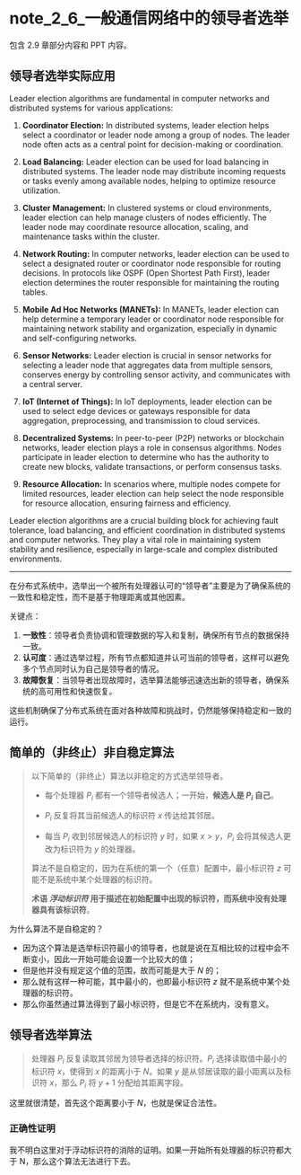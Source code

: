 # note_2_6_一般通信网络中的领导者选举

包含 2.9 章部分内容和 PPT 内容。

## 领导者选举实际应用

Leader election algorithms are fundamental in computer networks and distributed systems for various applications:

1. **Coordinator Election:** In distributed systems, leader election helps select a coordinator or leader node among a group of nodes. The leader node often acts as a central point for decision-making or coordination.

2. **Load Balancing:** Leader election can be used for load balancing in distributed systems. The leader node may distribute incoming requests or tasks evenly among available nodes, helping to optimize resource utilization.

3. **Cluster Management:** In clustered systems or cloud environments, leader election can help manage clusters of nodes efficiently. The leader node may coordinate resource allocation, scaling, and maintenance tasks within the cluster.

4. **Network Routing:** In computer networks, leader election can be used to select a designated router or coordinator node responsible for routing decisions. In protocols like OSPF (Open Shortest Path First), leader election determines the router responsible for maintaining the routing tables.

5. **Mobile Ad Hoc Networks (MANETs):** In MANETs, leader election can help determine a temporary leader or coordinator node responsible for maintaining network stability and organization, especially in dynamic and self-configuring networks.

6. **Sensor Networks:** Leader election is crucial in sensor networks for selecting a leader node that aggregates data from multiple sensors, conserves energy by controlling sensor activity, and communicates with a central server.

7. **IoT (Internet of Things):** In IoT deployments, leader election can be used to select edge devices or gateways responsible for data aggregation, preprocessing, and transmission to cloud services.

8. **Decentralized Systems:** In peer-to-peer (P2P) networks or blockchain networks, leader election plays a role in consensus algorithms. Nodes participate in leader election to determine who has the authority to create new blocks, validate transactions, or perform consensus tasks.

9. **Resource Allocation:** In scenarios where, multiple nodes compete for limited resources, leader election can help select the node responsible for resource allocation, ensuring fairness and efficiency.

Leader election algorithms are a crucial building block for achieving fault tolerance, load balancing, and efficient coordination in distributed systems and computer networks. They play a vital role in maintaining system stability and resilience, especially in large-scale and complex distributed environments.

---

在分布式系统中，选举出一个被所有处理器认可的“领导者”主要是为了确保系统的一致性和稳定性，而不是基于物理距离或其他因素。

关键点：

1. **一致性**：领导者负责协调和管理数据的写入和复制，确保所有节点的数据保持一致。
2. **认可度**：通过选举过程，所有节点都知道并认可当前的领导者，这样可以避免多个节点同时认为自己是领导者的情况。
3. **故障恢复**：当领导者出现故障时，选举算法能够迅速选出新的领导者，确保系统的高可用性和快速恢复。

这些机制确保了分布式系统在面对各种故障和挑战时，仍然能够保持稳定和一致的运行。

## 简单的（非终止）非自稳定算法

> 以下简单的（非终止）算法以非稳定的方式选举领导者。
>
> - 每个处理器 $P_i$ 都有一个领导者候选人；一开始，**候选人是 $P_i$ 自己**。
>
> - $P_i$ 反复将其当前候选人的标识符 $x$ 传达给其邻居。
> - 每当 $P_i$ 收到邻居候选人的标识符 $y$ 时，如果 $x > y$，$P_i$ 会将其候选人更改为标识符为 $y$ 的处理器。
>
> 算法不是自稳定的，因为在系统的第一个（任意）配置中，最小标识符 $z$ 可能不是系统中某个处理器的标识符。
>
> **术语 *浮动标识符* 用于描述在初始配置中出现的标识符，而系统中没有处理器具有该标识符**。

为什么算法不是自稳定的？

- 因为这个算法是选举标识符最小的领导者，也就是说在互相比较的过程中会不断变小，因此一开始可能会设置一个比较大的值；
- 但是他并没有规定这个值的范围，故而可能是大于 $N$ 的；
- 那么就有这样一种可能，其中最小的，也即最小标识符 $z$ 就不是系统中某个处理器的标识符。
- 那么你虽然通过算法得到了最小标识符，但是它不在系统内，没有意义。

## 领导者选举算法

> 处理器 $P_i$ 反复读取其邻居为领导者选择的标识符。$P_i$ 选择读取值中最小的标识符 $x$，使得到 $x$ 的距离小于 $N$。如果 $y$ 是从邻居读取的最小距离以及标识符 $x$，那么 $P_i$ 将 $y+1$ 分配给其距离字段。

这里就很清楚，首先这个距离要小于 $N$，也就是保证合法性。

### 正确性证明

我不明白这里对于浮动标识符的消除的证明。如果一开始所有处理器的标识符都大于 N，那么这个算法无法进行下去。
